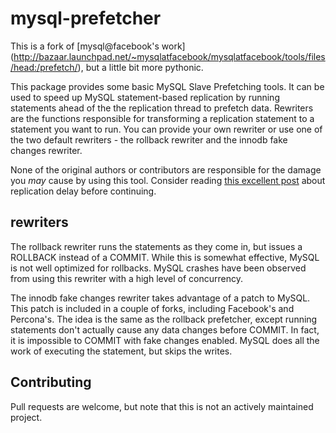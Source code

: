 mysql-prefetcher
================
This is a fork of [mysql@facebook's work] (http://bazaar.launchpad.net/~mysqlatfacebook/mysqlatfacebook/tools/files/head:/prefetch/), but a little bit more pythonic.

This package provides some basic MySQL Slave Prefetching tools. It can be used to speed up MySQL statement-based replication by running statements ahead of the the replication thread to prefetch data.
Rewriters are the functions responsible for transforming a replication statement to a statement you want to run.
You can provide your own rewriter or use one of the two default rewriters - the rollback rewriter and the innodb fake changes rewriter.

None of the original authors or contributors are responsible for the damage you *may* cause by using this tool.
Consider reading [this excellent post](http://dom.as/2011/12/03/replication-prefetching/) about replication delay before continuing.

rewriters
----------------
The rollback rewriter runs the statements as they come in, but issues a ROLLBACK instead of a COMMIT. While this is somewhat effective, MySQL is not well optimized for rollbacks. 
MySQL crashes have been observed from using this rewriter with a high level of concurrency.

The innodb fake changes rewriter takes advantage of a patch to MySQL. This patch is included in a couple of forks, including Facebook's and Percona's.
The idea is the same as the rollback prefetcher, except running statements don't actually cause any data changes before COMMIT. In fact, it is impossible to COMMIT with fake changes enabled.
MySQL does all the work of executing the statement, but skips the writes.

Contributing
----------------
Pull requests are welcome, but note that this is not an actively maintained project.
